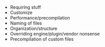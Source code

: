 * Requiring stuff
* Customize 
* Performance/precompilation
* Naming of files 
* Organization/structure
* Overriding engine/plugin/vendor nonsense
* Precompilation of custom files


